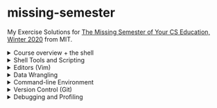 # missing-semester
My Exercise Solutions for [The Missing Semester of Your CS Education, Winter 2020](https://missing.csail.mit.edu/2020/) from MIT.

<details>
<summary>Course overview + the shell</summary>

1. ``` sh
   $ echo $SHELL
   /bin/bash
   ```
2. ``` sh
   $ mkdir /tmp/missing
   ```
3. ``` sh
   $ man touch
   ```
4. ``` sh
   $ touch /tmp/missing/semester
   ```
5. ``` sh
   $ echo '#!/bin/sh' > /tmp/missing/semester
   $ echo 'curl --head --silent https://missing.csail.mit.edu' >> /tmp/missing/semester
   ```
6. ``` sh
   $ /tmp/missing/semester
   -bash: /tmp/missing/semester: Permission denied
   $ ls -l /tmp/missing/semester
   -rw-r--r--  1 kumatheworld  wheel  61 Jun 30 19:20 /tmp/missing/semester
   ```
7. This works because it only needs the read permission unlike the previous one that needs the execute permission.
   ``` sh
   $ sh /tmp/missing/semester
   HTTP/2 200
   server: GitHub.com
   content-type: text/html; charset=utf-8
   last-modified: Sat, 26 Jun 2021 10:14:39 GMT
   access-control-allow-origin: *
   etag: "60d6fe0f-1f31"
   expires: Sat, 26 Jun 2021 18:02:11 GMT
   cache-control: max-age=600
   x-proxy-cache: MISS
   x-github-request-id: E25A:3CCC:1CEDC6:1F2376:60D7694B
   accept-ranges: bytes
   date: Wed, 30 Jun 2021 10:29:43 GMT
   via: 1.1 varnish
   age: 385
   x-served-by: cache-hnd18744-HND
   x-cache: HIT
   x-cache-hits: 1
   x-timer: S1625048984.682678,VS0,VE1
   vary: Accept-Encoding
   x-fastly-request-id: af16a01b69ff7c7a566e819ede35ff74bfc59970
   content-length: 7985
   ```
8. ``` sh
   $ man chmod
   ```
9. The first line of `/tmp/missing/semester` right after the shebang `#!` tells the shell what program to run. In our case, that is `/bin/sh`.
   ``` sh
   $ chmod u+x /tmp/missing/semester
   $ /tmp/missing/semester
   (command output shown)
   ```
0. ``` sh
   $ /tmp/missing/semester | grep "last-modified" > ~/last-modified.txt
   ```
</details>

<details>
<summary>Shell Tools and Scripting</summary>

1. The following command lists the files under `$dir` in that way.
   ``` sh
   $ ls -alhtG "$dir"
   ```
2. ``` sh
   marco() {
      export MARCO=$(pwd)
   }

   polo() {
      cd "$MARCO"
   }
   ```
3. Assuming the given script is named `magic.sh`, the following script is what we want.
   ``` sh
   #!/usr/bin/env bash

   file=output.txt
   > $file
   while [ $? -eq 0 ]; do
      ./magic.sh >> $file 2>&1
   done

   cat $file
   n=$(wc -l < $file | sed 's/ //g' | xargs -I{} expr {} - 1)
   echo "It took $n runs to fail"
   ```
4. On MacOS, the following command creates `htmls.zip` that has all `.html` files under `$dir` or its subdirectories.
   ``` sh
   $ find "$dir" -name "*.html" -print0 | xargs -0 zip htmls.zip
   ```
5. On MacOS, the following command lists all files under `$dir` or its subdirectories by recency. To get the most recently changed file only, pipe it to `head -n1`.
   ``` sh
   $ find "$dir" -type f -print0 | xargs -0 ls -lt
   ```
</details>

<details>
<summary>Editors (Vim)</summary>

1. Done.
2. Done.
3. Done.
4. Done.
5. Ok I will try.
6. Skipped for now.
7. Skipped for now.
8. I followed the [macros](https://missing.csail.mit.edu/2020/editors/#macros) section and got [example-data.json](example-data.json). Note that you have to undo the changes made by the intermediate macros `e` and `p`.
</details>

<details>
<summary>Data Wrangling</summary>

1. Done.
2. Look at the following command.
   ``` sh
   $ grep -i "a.*a.*a" /usr/share/dict/words | rev | cut -c-2 | rev | sort | uniq -c
   ```
   The `grep` part finds the words that have 3 `a`'s in the case insensitive manner. Note that we do not check if each word ends with `'s` as no word in the file does. What the `rev | cut -c-2 | rev` part does is get the last 2 characters from each word. Finally, by `sort | uniq -c` we get a list of suffixes with multiplicity.

   By further piping the output to `sort | tail -1` we get the most common suffix `al`, which appears 1,039 times. We can use `wc -l` instead to get the number of suffixes, which is 156. Looking at the output of the command above, which is sorted alphabetically, we can easily find a suffix that does not show up. For example, `ab` as in `tab` is not listed there.
3. Running `sed s/REGEX/SUBSTITUTION/ input.txt > input.txt` will clear `input.txt` as the shell first tries to create a new file `input.txt` to get ready for the redirection. We can run `sed -i s/REGEX/SUBSTITUTION/ input.txt` to get around this.
4. I skip this as it turned out there was little information from the log.
   ``` sh
   $ log show | grep -e"=== system boot:" -e"Previous shutdown cause" | cut -d' ' -f-2
   2021-07-06 20:25:13.000000+0900
   2021-07-21 19:06:06.000000+0900
   2021-07-21 19:06:06.736536+0900
   ```
5. The following command almost does the job.
   ``` sh
   $ log show --process 0 | cut -c89- | sort | uniq -c | awk '$1 == 1' | tr -s ' ' | cut -c4-
   ```
   Note that we do not filter out old information from earlier than the past 3 reboots since we do not have it in the first place.

   This command has some more problems that I am not sure how to fix. Firstly, it might possibly filter out messages that show up multiple times in a reboot and do not in other reboots. Another serious problem is that the command output is too long to see in practice, being well over 100k lines. This is because it contains many lines that are basically the same but slightly different in number.
6. The following command downloads the table from the [first website](https://ucr.fbi.gov/crime-in-the-u.s/2016/crime-in-the-u.s.-2016/topic-pages/tables/table-1) and shows the statistics of the population column.
   ``` sh
   $ curl -s https://ucr.fbi.gov/crime-in-the-u.s/2016/crime-in-the-u.s.-2016/tables/table-1 | tr '\n' '\a' | grep -o '<table.*</table>' | tr '\a' '\n' | grep -A1 'headers="cell31 ' | grep "</td>" | sed 's/[^0-9]//g' | R --slave -e 'x <- scan(file="stdin", quiet=TRUE); summary(x)'
   Min.   1st Qu.    Median      Mean   3rd Qu.      Max.
   267783607 287309833 300509820 298634769 312159283 323127513
   ```
   To get the statistics of the n-th column in general, change `'headers="cell31 '` to `'headers="cell3{n} '` (removing the curly braces).
</details>

<details>
<summary>Command-line Environment</summary>

#### Job control
1. ``` sh
   $ sleep 10000
   ^Z
   [1]+  Stopped                 sleep 10000
   $ bg
   [1]+ sleep 10000 &
   $ pgrep -af "sleep 10000"
   12443
   $ pkill -af "sleep 10000"
   [1]+  Terminated: 15          sleep 10000
   ```
2. Using `wait`:
   ``` sh
   $ sleep 60 &
   [1] 12651
   $ wait %1; ls
   [1]+  Done                    sleep 60
   README.md         example-data.json
   ```
   Defining `pidwait`:
   ``` sh
   pidwait() {
      :
      while [ $? -eq 0 ]; do
         sleep 1
         kill -0 $1 2>/dev/null
      done
      ls
   }
   ```
   ``` sh
   $ sleep 10 &
   [1] 15304
   $ pidwait $(pgrep -af "sleep 10")
   [1]+  Done                    sleep 10
   README.md         example-data.json
   ```
#### Terminal multiplexer
1. Done.
#### Aliases
1. ``` sh
   alias dc=cd
   ```
2. Below is the command output. As you can see, nothing is really worth setting an alias for. Doing something like `alias gc="git commit"` might help but I am willing to type the full commands for those.
   ``` sh
   $ history | awk '{$1="";print substr($0,2)}' | sort | uniq -c | sort -n | tail -n 10
   1 07/27/21 22:00:42 tmjux
   1 07/27/21 22:00:43 tmux
   1 07/27/21 22:00:50 screen
   1 07/27/21 22:03:30 tmux
   1 07/27/21 22:06:41 tmux ls
   1 07/27/21 22:37:09 nano diary.md
   1 07/27/21 22:38:53 git commit -am "Add 2021-07-27"
   1 07/27/21 22:38:55 git push
   1 07/28/21 08:03:35 brew install --cask virtualbox
   1 07/28/21 19:43:04 history | awk '{$1="";print substr($0,2)}' | sort | uniq -c | sort -n | tail -n 10   ```
#### Dotfiles
1. Done.
2. Done.
3. Done.
4. Done.
5. Skipped for now. I will add things like `.bashrc` later.
6. See https://github.com/kumatheworld/dotfiles.
#### Remote Machines
1. Done.
2. Done.
3. Done.
4. Done.
5. I replaced the existing lines with the following.
   ``` sh
   PermitRootLogin no
   PasswordAuthentication no
   ```
6. Below are the commands I hit to make sure that mosh can properly recover from a disconnection of the network adapter of the server.

   VM:
   ``` sh
   $ mosh-server
   MOSH CONNECT 60003 q1L6MiTKHPtwZtFY4WnT7A

   mosh-server (mosh 1.3.2) [build mosh 1.3.2]
   Copyright 2012 Keith Winstein <mosh-devel@mit.edu>
   License GPLv3+: GNU GPL version 3 or later <http://gnu.org/licenses/gpl.html>.
   This is free software: you are free to change and redistribute it.
   There is NO WARRANTY, to the extent permitted by law.

   [mosh-server detached, pid = 14085]
   $ sudo ip link set enp0s3 down
   $ sudo ip link set enp0s3 up
   ```
   Local (ssh):
   ```sh
   $ ssh vm
   $ client_loop: send disconnect: Broken pipe
   ```
   Local (mosh):
   ```sh
   $ mosh vm
   ```
   The ssh/mosh connections were made after executing `mosh-server` on the VM. After `sudo ip link set enp0s3 down`, I waited for about a minute to see the `client_loop: send disconnect: Broken pipe` message from the ssh connection. The ssh connection was lost but the mosh connection was kept throughout the experiment.
7. ``` sh
   ssh -fN vm
   ```
</details>

<details>
<summary>Version Control (Git)</summary>

1. Yes, I have some experience with Git.
2. ```sh
   $ git clone https://github.com/missing-semester/missing-semester.git
   Cloning into 'missing-semester'...
   remote: Enumerating objects: 2020, done.
   remote: Counting objects: 100% (122/122), done.
   remote: Compressing objects: 100% (71/71), done.
   remote: Total 2020 (delta 59), reused 91 (delta 44), pack-reused 1898
   Receiving objects: 100% (2020/2020), 15.60 MiB | 5.97 MiB/s, done.
   Resolving deltas: 100% (1185/1185), done.
   ```
   1.
   ```sh
   $ git log --oneline --graph
   *   602282f (HEAD -> master, origin/master, origin/HEAD) Merge branch 'LemurP/master'
   |\
   | * 154aa87 Add link to Git alias section in exercise
   |/
   * 4dfc254 Bump dependencies
   * 8010724 Separate build and links status
   *   9c84071 Merge branch 'nullmight/fix-key-type'
   |\
   | * b63aa80 Fix key type in tutorial
   |/
   *   7623daf Merge branch 'FabienRoger/add-plural'
   |\
   | * c741a74 Add plural to parent variable
   |/
   * 7ec9677 Update broken links
   * e6ab30e Use Vimium description from the GitHub repo
   ...
   ```
   2.
   ```sh
   $ git log --pretty=format:%an -n1 README.md
   Anish Athalye
   ```
   3.
   ```sh
   $ git blame _config.yml | grep collections:
   a88b4eac (Anish Athalye 2020-01-17 15:26:30 -0500 18) collections:
   $ git log --format=%B -n1 a88b4eac
   Redo lectures as a collection

   ```
3. Working in this very repository, I tried adding `id_rsa` from `~/.ssh/`, commiting and removing it and ran the BFG Repo-Cleaner.
   ```sh
   $ cp ~/.ssh/id_rsa .
   $ git add id_rsa
   $ git commit -m "Add id_rsa"
   [main 6a8d643] Add id_rsa
    1 file changed, 30 insertions(+)
    create mode 100644 id_rsa
   $ bfg --delete-files id_rsa

   Using repo : /Users/kumatheworld/Documents/GitHub/missing-semester/.git

   Found 4 objects to protect
   Found 4 commit-pointing refs : HEAD, refs/heads/main, refs/remotes/origin/HEAD, refs/remotes/origin/main

   Protected commits
   -----------------

   These are your protected commits, and so their contents will NOT be altered:

   * commit 6a8d6434 (protected by 'HEAD') - contains 1 dirty file :
         - id_rsa (1.7 KB)

   WARNING: The dirty content above may be removed from other commits, but as
   the *protected* commits still use it, it will STILL exist in your repository.

   Details of protected dirty content have been recorded here :

   /Users/kumatheworld/Documents/GitHub/missing-semester.bfg-report/2021-08-07/17-43-22/protected-dirt/

   If you *really* want this content gone, make a manual commit that removes it,
   and then run the BFG on a fresh copy of your repo.


   Cleaning
   --------

   Found 71 commits
   Cleaning commits:       100% (71/71)
   Cleaning commits completed in 200 ms.

   BFG aborting: No refs to update - no dirty commits found??

   $ git rm id_rsa
   rm 'id_rsa'
   $ git commit -m "Remove id_rsa"
   [main edb26e2] Remove id_rsa
    1 file changed, 30 deletions(-)
    delete mode 100644 id_rsa
   $ bfg --delete-files id_rsa

   Using repo : /Users/kumatheworld/Documents/GitHub/missing-semester/.git

   Found 3 objects to protect
   Found 4 commit-pointing refs : HEAD, refs/heads/main, refs/remotes/origin/HEAD, refs/remotes/origin/main

   Protected commits
   -----------------

   These are your protected commits, and so their contents will NOT be altered:

   * commit edb26e25 (protected by 'HEAD')

   Cleaning
   --------

   Found 72 commits
   Cleaning commits:       100% (72/72)
   Cleaning commits completed in 181 ms.

   Updating 1 Ref
   --------------

         Ref               Before     After
         -------------------------------------
         refs/heads/main | edb26e25 | 41fdadda

   Updating references:    100% (1/1)
   ...Ref update completed in 51 ms.

   Commit Tree-Dirt History
   ------------------------

         Earliest                                              Latest
         |                                                          |
         ..........................................................Dm

         D = dirty commits (file tree fixed)
         m = modified commits (commit message or parents changed)
         . = clean commits (no changes to file tree)

                                 Before     After
         -------------------------------------------
         First modified commit | 6a8d6434 | 1829b96f
         Last dirty commit     | 6a8d6434 | 1829b96f

   Deleted files
   -------------

         Filename   Git id
         ----------------------------
         id_rsa   | df139b64 (1.7 KB)


   In total, 3 object ids were changed. Full details are logged here:

         /Users/kumatheworld/Documents/GitHub/missing-semester.bfg-report/2021-08-07/17-54-49

   BFG run is complete! When ready, run: git reflog expire --expire=now --all && git gc --prune=now --aggressive
   $ git reflog expire --expire=now --all && git gc --prune=now --aggressive
   Enumerating objects: 212, done.
   Counting objects: 100% (212/212), done.
   Delta compression using up to 4 threads
   Compressing objects: 100% (182/182), done.
   Writing objects: 100% (212/212), done.
   Total 212 (delta 70), reused 2 (delta 0), pack-reused 0
   ```
   However, when the dirty files show up only in the latest commit like in this example, you might rather want to do `git commit --amend` to delete the files before even they become part of the history.
4. Working in this repository again, we have the following.
   ```sh
   $ echo aaa >> README.md
   $ git stash
   Saved working directory and index state WIP on main: ac21a61 6.3 done
   $ git log --all --oneline -n3
   1f3ac11 (refs/stash) WIP on main: ac21a61 6.3 done
   e7d9dba index on main: ac21a61 6.3 done
   ac21a61 (HEAD -> main, origin/main, origin/HEAD) 6.3 done
   $ git stash pop
   On branch main
   Your branch is up to date with 'origin/main'.

   Changes not staged for commit:
   (use "git add <file>..." to update what will be committed)
   (use "git restore <file>..." to discard changes in working directory)
         modified:   README.md

   no changes added to commit (use "git add" and/or "git commit -a")
   Dropped refs/stash@{0} (1f3ac112937b30ce4615fa12fdfeb4b3e2e8cda2)
   ```
5. ```sh
   $ git config --global alias.graph "log --all --graph --decorate --oneline"
   ```
6. ```sh
   $ git config --global core.excludesfile ~/.gitignore_global
   $ echo .DS_Store > ~/.gitignore_global
   ```
7. See https://github.com/missing-semester/missing-semester/pull/161.
</details>

<details>
<summary>Debugging and Profiling</summary>

#### Debugging
1. ```sh
   $ log show --last 1d | grep sudo | wc
      565    8327   88040
   $ log show --last 1d | grep sudo | head
   2021-08-11 22:24:49.156736+0900 0x3f78f5   Activity    0x3a7820             90998  0    sudo: (libsystem_info.dylib) Performance impact - Resolve user group list (>17 groups)
   2021-08-11 22:24:49.156746+0900 0x3f78f5   Default     0x0                  90998  0    sudo: (libsystem_info.dylib) Too many groups requested (2147483647).  Can cause performance issues when network directories are involved
   2021-08-11 22:24:49.158042+0900 0x3f78f5   Activity    0x3a7821             90998  0    sudo: (libsystem_info.dylib) Performance impact - Resolve user group list (>17 groups)
   2021-08-11 22:24:49.158043+0900 0x3f78f5   Default     0x0                  90998  0    sudo: (libsystem_info.dylib) Too many groups requested (24).  Can cause performance issues when network directories are involved
   2021-08-11 22:24:49.162401+0900 0x3f78f5   Activity    0x3a7822             90998  0    sudo: (libsystem_info.dylib) Retrieve User by Name
   2021-08-11 22:24:49.174246+0900 0x3f78f8   Activity    0x3a7830             90999  0    sudo: (libsystem_info.dylib) Performance impact - Resolve user group list (>17 groups)
   2021-08-11 22:24:49.174256+0900 0x3f78f8   Default     0x0                  90999  0    sudo: (libsystem_info.dylib) Too many groups requested (2147483647).  Can cause performance issues when network directories are involved
   2021-08-11 22:24:49.174780+0900 0x3f78f8   Activity    0x3a7831             90999  0    sudo: (libsystem_info.dylib) Performance impact - Resolve user group list (>17 groups)
   2021-08-11 22:24:49.174780+0900 0x3f78f8   Default     0x0                  90999  0    sudo: (libsystem_info.dylib) Too many groups requested (24).  Can cause performance issues when network directories are involved
   2021-08-11 22:24:49.175425+0900 0x3f78f8   Activity    0x3a7832             90999  0    sudo: (libsystem_info.dylib) Retrieve User by Name
   ```
2. Done.
3. We call the given script `hq.sh`.

   `shellcheck` on `hq.sh`:
   ```sh
   $ shellcheck hq.sh

   In tmp.sh line 3:
   for f in $(ls *.m3u)
            ^---------^ SC2045: Iterating over ls output is fragile. Use globs.
               ^-- SC2035: Use ./*glob* or -- *glob* so names with dashes won't become options.


   In tmp.sh line 5:
   grep -qi hq.*mp3 $f \
            ^-----^ SC2062: Quote the grep pattern so the shell won't interpret it.
                     ^-- SC2086: Double quote to prevent globbing and word splitting.

   Did you mean:
   grep -qi hq.*mp3 "$f" \


   In tmp.sh line 6:
      && echo -e 'Playlist $f contains a HQ file in mp3 format'
               ^-- SC3037: In POSIX sh, echo flags are undefined.
                  ^-- SC2016: Expressions don't expand in single quotes, use double quotes for that.

   For more information:
   https://www.shellcheck.net/wiki/SC2045 -- Iterating over ls output is fragi...
   https://www.shellcheck.net/wiki/SC2062 -- Quote the grep pattern so the she...
   https://www.shellcheck.net/wiki/SC3037 -- In POSIX sh, echo flags are undef...
   ```
   Fixed script:
   ```sh
   #!/bin/sh
   ## Example: a typical script with several problems
   for f in *.m3u
   do
      grep -qi "hq.*mp3" "$f" \
      && echo "Playlist $f contains a HQ file in mp3 format"
   done
   ```
4. Skipped.
#### Profiling
1. Changing the code a bit to call one function rather than all the 3 functions, we get the following.

   `quicksort()`:
   ```sh
   $ python -m cProfile -s tottime sorts.py | head -15
            235363 function calls (203240 primitive calls) in 0.101 seconds

      Ordered by: internal time

      ncalls  tottime  percall  cumtime  percall filename:lineno(function)
    33096/1000    0.032    0.000    0.048    0.000 sorts.py:23(quicksort)
       25399    0.015    0.000    0.032    0.000 random.py:290(randrange)
       25399    0.013    0.000    0.018    0.000 random.py:237 (_randbelow_with_getrandbits)
       25399    0.008    0.000    0.040    0.000 random.py:334(randint)
       16048    0.007    0.000    0.007    0.000 sorts.py:28(<listcomp>)
       16048    0.007    0.000    0.007    0.000 sorts.py:27(<listcomp>)
        1000    0.006    0.000    0.044    0.000 sorts.py:6(<listcomp>)
       32117    0.003    0.000    0.003    0.000 {method 'getrandbits' of  '_random.Random' objects}
       33104    0.003    0.000    0.003    0.000 {built-in method  builtins.len}
       25399    0.002    0.000    0.002    0.000 {method 'bit_length' of  'int' objects}
   ```
   `insertionsort()`:
   ```sh
   $ python -m cProfile -s tottime sorts.py | head -15
            140843 function calls (140816 primitive calls) in 0.082 seconds

      Ordered by: internal time

      ncalls  tottime  percall  cumtime  percall filename:lineno(function)
        1000    0.031    0.000    0.031    0.000 sorts.py:11 (insertionsort)
       25736    0.015    0.000    0.032    0.000 random.py:290(randrange)
       25736    0.012    0.000    0.017    0.000 random.py:237 (_randbelow_with_getrandbits)
       25736    0.008    0.000    0.039    0.000 random.py:334(randint)
        1000    0.006    0.000    0.044    0.000 sorts.py:6(<listcomp>)
       32537    0.003    0.000    0.003    0.000 {method 'getrandbits' of  '_random.Random' objects}
       25736    0.002    0.000    0.002    0.000 {method 'bit_length' of  'int' objects}
           1    0.002    0.002    0.079    0.079 sorts.py:4(test_sorted)
           4    0.001    0.000    0.001    0.000 {built-in method _imp. create_dynamic}
        1000    0.001    0.000    0.001    0.000 {built-in method  builtins.sorted}
   ```
   Those figures show that `quicksort()` and `insertionsort()` took 0.032ms and 0.031ms respectively. The bottlenecks of those algorithms are the list comprehensions.
</details>
